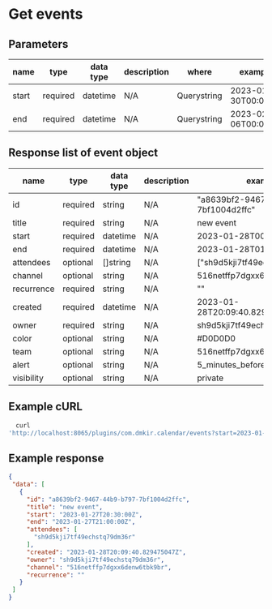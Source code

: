 # Get events

## Parameters

| name  | type     | data type | description | where       | example             |
|-------|----------|-----------|-------------|-------------|---------------------|
| start | required | datetime  | N/A         | Querystring | 2023-01-30T00:00:00 |
| end   | required | datetime  | N/A         | Querystring | 2023-02-06T00:00:00 |

## Response list of event object

| name       | type     | data type | description | example                                |
|------------|----------|-----------|-------------|----------------------------------------|
| id         | required | string    | N/A         | "a8639bf2-9467-44b9-b797-7bf1004d2ffc" |
| title      | required | string    | N/A         | new event                              |
| start      | required | datetime  | N/A         | 2023-01-28T00:30:00Z                   |
| end        | required | datetime  | N/A         | 2023-01-28T01:00:00Z                   |
| attendees  | optional | []string  | N/A         | ["sh9d5kji7tf49echstq79dm36r",]        |
| channel    | optional | string    | N/A         | 516netffp7dgxx6denw6tbk9br             |
| recurrence | required | string    | N/A         | ""                                     |
| created    | required | datetime  | N/A         | 2023-01-28T20:09:40.829475047Z         |
| owner      | required | string    | N/A         | sh9d5kji7tf49echstq79dm36r             |
| color      | optional | string    | N/A         | #D0D0D0                                |
| team       | optional | string    | N/A         | 516netffp7dgxx6denw6tbk9br             |
| alert      | optional | string    | N/A         | 5_minutes_before                       |
| visibility | optional | string    | N/A         | private                                |

## Example cURL

```javascript
  curl
'http://localhost:8065/plugins/com.dmkir.calendar/events?start=2023-01-30T00%3A00%3A00&end=2023-02-06T00%3A00%3A00'
 ```

## Example response

 ```json
{
  "data": [
    {
      "id": "a8639bf2-9467-44b9-b797-7bf1004d2ffc",
      "title": "new event",
      "start": "2023-01-27T20:30:00Z",
      "end": "2023-01-27T21:00:00Z",
      "attendees": [
        "sh9d5kji7tf49echstq79dm36r"
      ],
      "created": "2023-01-28T20:09:40.829475047Z",
      "owner": "sh9d5kji7tf49echstq79dm36r",
      "channel": "516netffp7dgxx6denw6tbk9br",
      "recurrence": ""
    }
  ]
}
```

